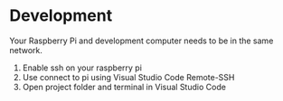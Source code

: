 # Development

Your Raspberry Pi and development computer needs to be in the same network.

1. Enable ssh on your raspberry pi
2. Use connect to pi using Visual Studio Code Remote-SSH
3. Open project folder and terminal in Visual Studio Code
